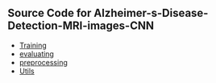 ## Source Code for Alzheimer-s-Disease-Detection-MRI-images-CNN

- [Training]()
- [evaluating]()
- [preprocessing](https://github.com/Asma-Nasr/Alzheimer-s-Disease-Detection-MRI-images-CNN/blob/main/src/preprocess.py)
- [Utils](https://github.com/Asma-Nasr/Alzheimer-s-Disease-Detection-MRI-images-CNN/blob/main/src/utils.py)
